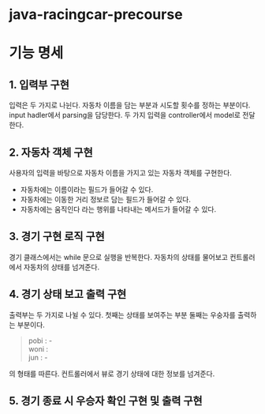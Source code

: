 # java-racingcar-precourse

# 기능 명세

## 1. 입력부 구현

입력은 두 가지로 나뉜다. 자동차 이름을 담는 부분과 시도할 횟수를 정하는 부분이다.
input hadler에서 parsing을 담당한다. 두 가지 입력을 controller에서 model로 전달한다.

## 2. 자동차 객체 구현

사용자의 입력을 바탕으로 자동차 이름을 가지고 있는 자동차 객체를 구현한다.

-   자동차에는 이름이라는 필드가 들어갈 수 있다.
-   자동차에는 이동한 거리 정보르 담는 필드가 들어갈 수 있다.
-   자동차에는 움직인다 라는 행위를 나타내는 메서드가 들어갈 수 있다.

## 3. 경기 구현 로직 구현

경기 클래스에서는 while 문으로 실행을 반복한다. 자동차의 상태를 물어보고 컨트롤러에서 자동차의 상태를 넘겨준다.

## 4. 경기 상태 보고 출력 구현

출력부는 두 가지로 나뉠 수 있다. 첫째는 상태를 보여주는 부분 둘째는 우숭자를 출력하는 부분이다.

> pobi : - <br>
> woni : <br>
> jun : - <br>

의 형태를 따른다. 컨트롤러에서 뷰로 경기 상태에 대한 정보를 넘겨준다.

## 5. 경기 종료 시 우승자 확인 구현 및 출력 구현
